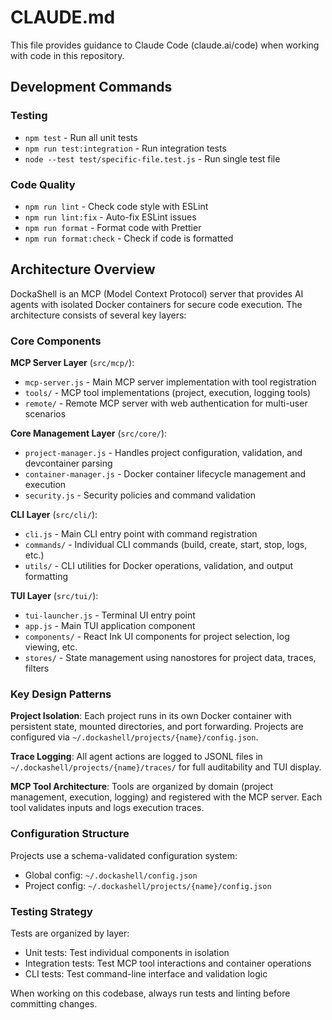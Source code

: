 # CLAUDE.md

This file provides guidance to Claude Code (claude.ai/code) when working with code in this repository.

## Development Commands

### Testing
- `npm test` - Run all unit tests
- `npm run test:integration` - Run integration tests
- `node --test test/specific-file.test.js` - Run single test file

### Code Quality
- `npm run lint` - Check code style with ESLint
- `npm run lint:fix` - Auto-fix ESLint issues
- `npm run format` - Format code with Prettier
- `npm run format:check` - Check if code is formatted

## Architecture Overview

DockaShell is an MCP (Model Context Protocol) server that provides AI agents with isolated Docker containers for secure code execution. The architecture consists of several key layers:

### Core Components

**MCP Server Layer** (`src/mcp/`):
- `mcp-server.js` - Main MCP server implementation with tool registration
- `tools/` - MCP tool implementations (project, execution, logging tools)
- `remote/` - Remote MCP server with web authentication for multi-user scenarios

**Core Management Layer** (`src/core/`):
- `project-manager.js` - Handles project configuration, validation, and devcontainer parsing
- `container-manager.js` - Docker container lifecycle management and execution
- `security.js` - Security policies and command validation

**CLI Layer** (`src/cli/`):
- `cli.js` - Main CLI entry point with command registration
- `commands/` - Individual CLI commands (build, create, start, stop, logs, etc.)
- `utils/` - CLI utilities for Docker operations, validation, and output formatting

**TUI Layer** (`src/tui/`):
- `tui-launcher.js` - Terminal UI entry point
- `app.js` - Main TUI application component
- `components/` - React Ink UI components for project selection, log viewing, etc.
- `stores/` - State management using nanostores for project data, traces, filters

### Key Design Patterns

**Project Isolation**: Each project runs in its own Docker container with persistent state, mounted directories, and port forwarding. Projects are configured via `~/.dockashell/projects/{name}/config.json`.

**Trace Logging**: All agent actions are logged to JSONL files in `~/.dockashell/projects/{name}/traces/` for full auditability and TUI display.

**MCP Tool Architecture**: Tools are organized by domain (project management, execution, logging) and registered with the MCP server. Each tool validates inputs and logs execution traces.

### Configuration Structure

Projects use a schema-validated configuration system:
- Global config: `~/.dockashell/config.json`
- Project config: `~/.dockashell/projects/{name}/config.json`

### Testing Strategy

Tests are organized by layer:
- Unit tests: Test individual components in isolation
- Integration tests: Test MCP tool interactions and container operations
- CLI tests: Test command-line interface and validation logic

When working on this codebase, always run tests and linting before committing changes.